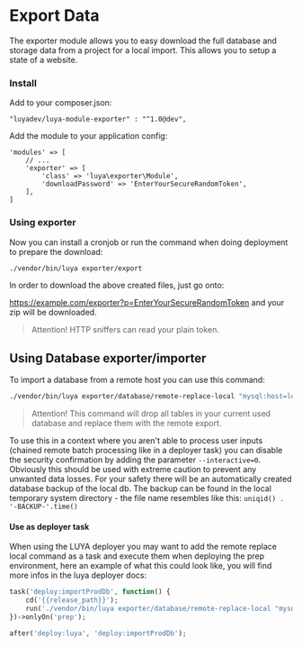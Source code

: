 Export Data
===========

The exporter module allows you to easy download the full database and storage data from a project for a local import. This allows you to setup a state of a website.

### Install

Add to your composer.json:

```
"luyadev/luya-module-exporter" : "^1.0@dev",
```

Add the module to your application config:

```
'modules' => [
	// ...
	'exporter' => [
	    'class' => 'luya\exporter\Module',
        'downloadPassword' => 'EnterYourSecureRandomToken',
	],
]
```

### Using exporter
Now you can install a cronjob or run the command when doing deployment to prepare the download:

```sh
./vendor/bin/luya exporter/export
```

In order to download the above created files, just go onto:

https://example.com/exporter?p=EnterYourSecureRandomToken and your zip will be downloaded.

> Attention! HTTP sniffers can read your plain token.

## Using Database exporter/importer

To import a database from a remote host you can use this command:

```sh
./vendor/bin/luya exporter/database/remote-replace-local "mysql:host=localhost;dbname=REMOTE_DB_NAME" "USERNAME" "PASSWORD"
```

> Attention! This command will drop all tables in your current used database and replace them with the remote export.

To use this in a context where you aren't able to process user inputs (chained remote batch processing like in a deployer task) you can disable the security confirmation by adding the parameter `--interactive=0`. Obviously this should be used with extreme caution to prevent any unwanted data losses. For your safety there will be an automatically created database backup of the local db. The backup can be found in the local temporary system directory - the file name resembles like this: `uniqid() . '-BACKUP-'.time()`

#### Use as deployer task

When using the LUYA deployer you may want to add the remote replace local command as a task and execute them when deploying the prep environment, here an example of what this could look like, you will find more infos in the luya deployer docs:

```php
task('deploy:importProdDb', function() {
    cd('{{release_path}}');
    run('./vendor/bin/luya exporter/database/remote-replace-local "mysql:host=localhost;dbname=prod_database" "USER" "PASSWORD" --interactive=0');
})->onlyOn('prep');

after('deploy:luya', 'deploy:importProdDb');
```
